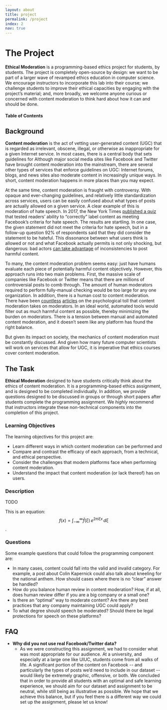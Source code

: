 ```yaml
---
layout: about
title: project
permalink: /project
index: 2
nav: true
---
```


<h1>The Project</h1>

**Ethical Moderation** is a programming-based ethics project for students, by students. The project
is completely open-source by design: we want to be part of a larger wave of revamped ethics education in computer science. We encourage instructors to incorporate this lab into their course; we challenge students to improve their ethical capacities by engaging with the project’s material; and, more broadly, we welcome anyone curious or concerned with content moderation to think hard about how it can and should be done.

<h4>Table of Contents</h4>
<div id="toc"></div>

## Background

**Content moderation** is the act of vetting user-generated content (UGC) that is regarded as irrelevant, obscene, illegal,
or otherwise as inappropriate for a given Internet service. In most cases, there is a central body that sets guidelines
for Although major social media sites like Facebook and Twitter have brought content moderation into the mainstream,
there are several other types of services that enforce guidelines on UGC: Internet forums, blogs, and news sites also
moderate content in increasingly unique ways. In short, content moderation happens in more places than you may expect.

At the same time, content moderation is fraught with controversy. With opaque and ever-changing guidelines, and relatively
little standardization across services, users can be easily confused about what types of posts are actually allowed on a given
service. A clear example of this is moderation of hate speech. In 2017, the New York Times [published a quiz](https://www.nytimeas.com/interactive/2017/10/13/technology/facebook-hate-speech-quiz.html)
that tested readers’ ability to “correctly” label content as meeting Facebook’s criteria for hate speech. The results are startling. In one case,
the given statement did not meet the criteria for hate speech, but in a follow-up question 92% of respondents said that they
did consider the statement to be hateful. This dissonance between what users think is allowed or not and what Facebook actually
permits is not only shocking, but dangerous: bad actors [can take advantage](https://www.propublica.org/article/facebook-enforcement-hate-speech-rules-mistakes) of inconsistencies to post harmful content.

To many, the content moderation problem seems easy: just have humans evaluate each piece of potentially harmful content objectively.
However, this approach runs into two main problems. First, the massive scale of companies like Facebook or Twitter means that there
are millions of controversial posts to comb through. The amount of human moderators required to perform fully-manual checking would
be too large for any one organization. In addition, there is a human cost to content moderation. There have been [countless](https://www.newyorker.com/news/q-and-a/the-underworld-of-online-content-moderation) [articles](https://www.theverge.com/2019/2/27/18243359/content-moderation-mental-health-ptsd-psychology-science-facebook)
on the psychological toll that content moderation takes on moderators. In an ideal world, automated tools would filter out as much
harmful content as possible, thereby minimizing the burden on moderators. There is a tension between manual and automated content
moderation, and it doesn’t seem like any platform has found the right balance.

But given its impact on society, the mechanics of content moderation must be constantly discussed. And given how many future computer
scientists will work on services that allow for UGC, it is imperative that ethics courses cover content moderation.

## The Task

**Ethical Moderation** designed to have students critically think about the ethics of content moderation. It is a programming-based
ethics assignment, and is designed to be completed individually. In addition, we provide questions designed to be discussed in groups or
through short papers after students complete the programming assignment. We _highly_ recommend that instructors integrate these non-technical
components into the completion of this project.

### Learning Objectives

The learning objectives for this project are:

- Learn different ways in which content moderation can be performed and
- Compare and contrast the efficacy of each approach, from a technical, and ethical perspective.
- Consider the challenges that modern platforms face when performing content moderation.
- Understand the impact that content moderation (or lack thereof) has on users.

### Description

TODO

This is an equation: $$f(x) = \int_{-\infty}^\infty \hat f(\xi)\,e^{2 \pi i \xi x} \,d\xi$$.

### Questions

Some example questions that could follow the programming component are:

- In many cases, content could fall into the valid and invalid category. For example, a post about Colin Kapernick could also talk about kneeling for the national anthem. How should cases where there is no “clear” answer be handled?
- How do you balance human review in content moderation? How, if at all, does human review differ if you are a big company or a small one?
- Is there an “optimal” way to moderate content? Are there any best practices that any company maintaining UGC could apply?
- To what degree should speech be moderated? Should there be legal protections for speech on these platforms?

## FAQ

- **Why did you not use real Facebook/Twitter data?**
  - As we were constructing this assignment, we had to consider what was most appropriate for our audience. At a university, and especially at a large one like UIUC, students come from all walks of life. A significant portion of the content on Facebook -- and particularly the types of posts we’d need to include in our dataset -- would likely be extremely graphic, offensive, or both. We concluded that in order to provide all students with an optimal and safe learning experience, we should aim for our dataset and assignment to be neutral, while still being as illustrative as possible. We hope that we achieve this balance, but if you feel there is a different way we could set up the assignment, please let us know!
